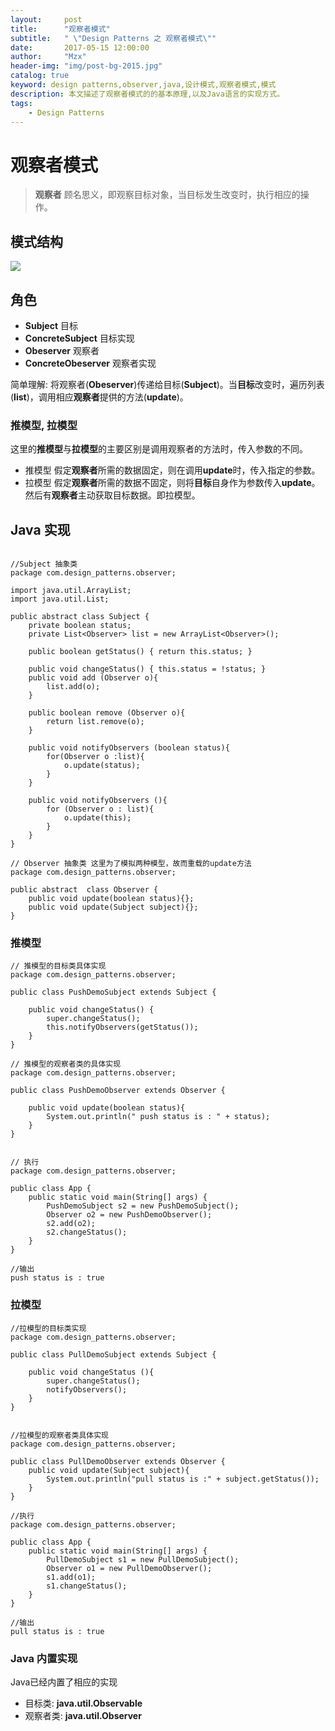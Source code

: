 ```yaml
---
layout:     post
title:      "观察者模式"
subtitle:   " \"Design Patterns 之 观察者模式\""
date:       2017-05-15 12:00:00
author:     "Mzx"
header-img: "img/post-bg-2015.jpg"
catalog: true
keyword: design patterns,observer,java,设计模式,观察者模式,模式
description: 本文描述了观察者模式的的基本原理,以及Java语言的实现方式。
tags:
    - Design Patterns
---
```



# 观察者模式  

> **观察者** 顾名思义，即观察目标对象，当目标发生改变时，执行相应的操作。   

## 模式结构  

![](http://7xwfcm.com2.z0.glb.qiniucdn.com/img/Obeserver.jpg)  

## 角色  
* **Subject** 目标  
* **ConcreteSubject** 目标实现 
* **Obeserver** 观察者  
* **ConcreteObeserver** 观察者实现  

简单理解: 将观察者(**Obeserver**)传递给目标(**Subject**)。当**目标**改变时，遍历列表(**list**)，调用相应**观察者**提供的方法(**update**)。  
### 推模型, 拉模型  
这里的**推模型**与**拉模型**的主要区别是调用观察者的方法时，传入参数的不同。  

* 推模型 假定**观察者**所需的数据固定，则在调用**update**时，传入指定的参数。
* 拉模型 假定**观察者**所需的数据不固定，则将**目标**自身作为参数传入**update**。然后有**观察者**主动获取目标数据。即拉模型。

## Java 实现   
```

//Subject 抽象类
package com.design_patterns.observer;

import java.util.ArrayList;
import java.util.List;

public abstract class Subject {
    private boolean status;
    private List<Observer> list = new ArrayList<Observer>();

    public boolean getStatus() { return this.status; }

    public void changeStatus() { this.status = !status; }
    public void add (Observer o){
        list.add(o);
    }

    public boolean remove (Observer o){
        return list.remove(o);
    }

    public void notifyObservers (boolean status){
        for(Observer o :list){
            o.update(status);
        }
    }

    public void notifyObservers (){
        for (Observer o : list){
            o.update(this);
        }
    }
}

// Observer 抽象类 这里为了模拟两种模型，故而重载的update方法
package com.design_patterns.observer;

public abstract  class Observer {
    public void update(boolean status){};
    public void update(Subject subject){};
}

```  

### 推模型  

```
// 推模型的目标类具体实现
package com.design_patterns.observer;

public class PushDemoSubject extends Subject {

    public void changeStatus() {
        super.changeStatus();
        this.notifyObservers(getStatus());
    }
}

// 推模型的观察者类的具体实现
package com.design_patterns.observer;

public class PushDemoObserver extends Observer {

    public void update(boolean status){
        System.out.println(" push status is : " + status);
    }
}


// 执行
package com.design_patterns.observer;

public class App {
    public static void main(String[] args) {
        PushDemoSubject s2 = new PushDemoSubject();
        Observer o2 = new PushDemoObserver();
        s2.add(o2);
        s2.changeStatus();
    }
}

//输出
push status is : true
```  

### 拉模型  

```
//拉模型的目标类实现
package com.design_patterns.observer;

public class PullDemoSubject extends Subject {

    public void changeStatus (){
        super.changeStatus();
        notifyObservers();
    }
}


//拉模型的观察者类具体实现
package com.design_patterns.observer;

public class PullDemoObserver extends Observer {
    public void update(Subject subject){
        System.out.println("pull status is :" + subject.getStatus());
    }
}

//执行
package com.design_patterns.observer;

public class App {
    public static void main(String[] args) {
        PullDemoSubject s1 = new PullDemoSubject();
        Observer o1 = new PullDemoObserver();
        s1.add(o1);
        s1.changeStatus();
    }
}

//输出
pull status is : true
``` 


### **Java** 内置实现  
Java已经内置了相应的实现  

* 目标类:  **java.util.Observable**
* 观察者类: **java.util.Observer**  
 
